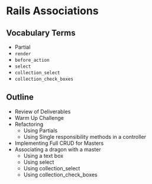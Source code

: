 # Rails Associations

## Vocabulary Terms

* Partial
* `render`
* `before_action`
* `select`
* `collection_select`
* `collection_check_boxes`

## Outline

* Review of Deliverables
* Warm Up Challenge
* Refactoring 
  * Using Partials
  * Using Single responsibility methods in a controller
* Implementing Full CRUD for Masters
* Associating a dragon with a master
  * Using a text box
  * Using select
  * Using collection_select
  * Using collection_check_boxes